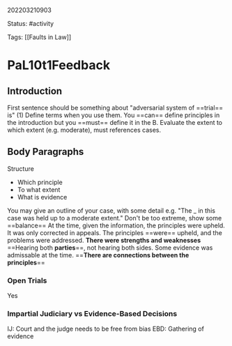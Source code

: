 202203210903

Status: #activity

Tags: [[Faults in Law]]

# PaL10t1Feedback
## Introduction
First sentence should be something about "adversarial system of ==trial== is" (1)
Define terms when you use them.
You ==can== define principles in the introduction but you ==must== define it in the B.
Evaluate the extent to which extent (e.g. moderate), must references cases.
## Body Paragraphs
Structure
- Which principle
- To what extent
- What is evidence

You may give an outline of your case, with some detail
e.g. "The _ in this case was held up to a moderate extent."
Don't be too extreme, show some ==balance==
At the time, given the information, the principles were upheld.
It was only corrected in appeals.
The principles ==were== upheld, and the problems were addressed.
**There were strengths and weaknesses**
==Hearing both **parties**==, not hearing both sides.
Some evidence  was admissable at the time.
==**There are connections between the principles**==
### Open Trials
Yes
### Impartial Judiciary vs Evidence-Based Decisions
IJ: Court and the judge needs to be free from bias
EBD: Gathering of evidence